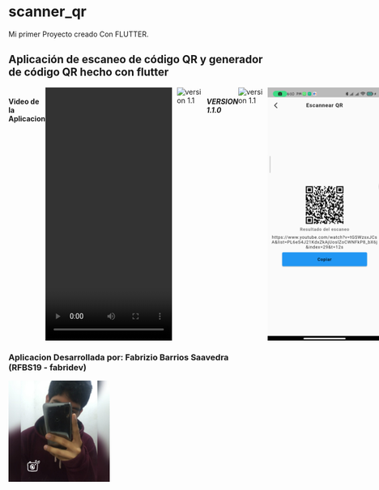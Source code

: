 # scanner_qr

Mi primer Proyecto creado Con FLUTTER.

## Aplicación de escaneo de código QR y generador de código QR hecho con flutter

<div style="display: flex;">
  <h4>Video de la Aplicacion</h4>
  <video src="reame/pasos.mp4" alt="version 1.1" style="margin-right: 10px; width: 250px; height: 500px;"></video>
  <img src="reame/pasos.mp4" alt="version 1.1" style="margin-right: 10px; width: 250px; height: 500px;">
  <br>
  <h5>VERSION 1.1.0</h5>
  <img src="reame/parte12.png" alt="version 1.1" style="margin-right: 10px; width: 250px; height: 500px;">
  <img src="reame/parte6.2.png" alt="version 1.1" style="margin-right: 10px; width: 250px; height: 500px;">
  <img src="reame/parte8.png" alt="version 1.1" style="margin-right: 10px; width: 250px; height: 500px;">
  <br>
  <img src="reame/parte9.png" alt="version 1.1" style="margin-right: 10px; width: 250px; height: 500px;">
  <img src="reame/parte10.png" alt="version 1.1" style="margin-right: 10px; width: 250px; height: 500px;">
  <img src="reame/parte11.png" alt="version 1.1" style="margin-right: 10px; width: 250px; height: 500px;">
  <h5>VERSION 1.0.0</h5>
  <img src="reame/parte1.png" alt="version 1" style="margin-right: 10px; width: 250px; height: 500px;">
  <img src="reame/parte2.png" alt="version 1" style="margin-right: 10px; width: 250px; height: 500px;">
  <img src="reame/parte3.png" alt="version 1" style="margin-right: 10px; width: 250px; height: 500px;">
  <br>
  <img src="reame/parte4.png" alt="version 1" style="margin-right: 10px; width: 250px; height: 500px;">
  <img src="reame/parte5.png" alt="version 1" style="margin-right: 10px; width: 250px; height: 500px;">
  <img src="reame/parte6.1.png" alt="version 1" style="margin-right: 10px; width: 250px; height: 500px;">
</div>
<h3><b>Aplicacion Desarrollada por:</b> Fabrizio Barrios Saavedra (RFBS19 - fabridev)</h3>
<img src="reame/foter.jpg" width="200" alt="avatar">